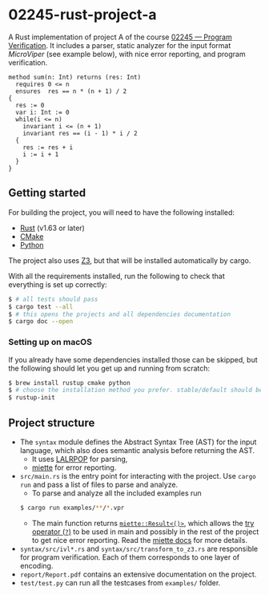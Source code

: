 # 02245-rust-project-a

A Rust implementation of project A of the course [02245 — Program Verification](http://courses.compute.dtu.dk/02245/). It includes a parser, static analyzer for the input format *MicroViper* (see example below), with nice error reporting, and program verification.

```vpr
method sum(n: Int) returns (res: Int)
  requires 0 <= n
  ensures  res == n * (n + 1) / 2
{
  res := 0
  var i: Int := 0
  while(i <= n)
    invariant i <= (n + 1)
    invariant res == (i - 1) * i / 2
  {
    res := res + i
    i := i + 1
  }
}
```

## Getting started

For building the project, you will need to have the following installed:

- [Rust](https://www.rust-lang.org/tools/install) (v1.63 or later)
- [CMake](https://cmake.org/install/)
- [Python](https://realpython.com/installing-python/)

The project also uses [Z3](https://github.com/Z3Prover/z3), but that will be installed automatically by cargo.

With all the requirements installed, run the following to check that everything is set up correctly:

```bash
$ # all tests should pass
$ cargo test --all
$ # this opens the projects and all dependencies documentation
$ cargo doc --open
```

### Setting up on macOS

If you already have some dependencies installed those can be skipped, but the following should let you get up and running from scratch:

```bash
$ brew install rustup cmake python
$ # choose the installation method you prefer. stable/default should be fine.
$ rustup-init
```

## Project structure

- The `syntax` module defines the Abstract Syntax Tree (AST) for the input language, which also does semantic analysis before returning the AST.
    - It uses [LALRPOP](https://github.com/lalrpop/lalrpop/) for parsing,
    - [miette](https://github.com/zkat/miette) for error reporting.
- `src/main.rs` is the entry point for interacting with the project. Use `cargo run` and pass a list of files to parse and analyze.
    - To parse and analyze all the included examples run
    ```bash
    $ cargo run examples/**/*.vpr
    ```
    - The main function returns [`miette::Result<()>`](https://docs.rs/miette/latest/miette/type.Result.html), which allows the [try operator (`?`)](https://blog.rust-lang.org/2016/11/10/Rust-1.13.html#the--operator) to be used in main and possibly in the rest of the project to get nice error reporting. Read the [miette docs](https://docs.rs/miette/latest/miette/index.html) for more details.
- `syntax/src/ivl*.rs` and `syntax/src/transform_to_z3.rs` are responsible for program verification. Each of them corresponds to one layer of encoding. 
- `report/Report.pdf` contains an extensive documentation on the project.
- `test/test.py` can run all the testcases from `examples/` folder.